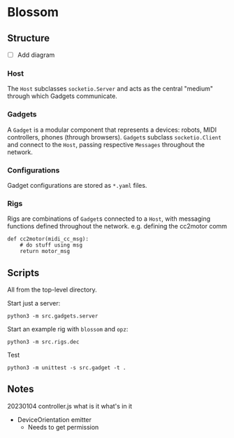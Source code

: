 # Blossom

## Structure
- [ ] Add diagram
### Host
The `Host` subclasses `socketio.Server` and acts as the central "medium" through which Gadgets communicate.
### Gadgets
A `Gadget` is a modular component that represents a devices: robots, MIDI controllers, phones (through browsers).
`Gadget`s subclass `socketio.Client` and connect to the `Host`, passing respective `Messages` throughout the network.

### Configurations
Gadget configurations are stored as `*.yaml` files.

### Rigs
Rigs are combinations of `Gadget`s connected to a `Host`, with messaging functions defined throughout the network.
e.g. defining the cc2motor comm
```
def cc2motor(midi_cc_msg):
	# do stuff using msg
	return motor_msg
```

## Scripts
All from the top-level directory.

Start just a server:
```
python3 -m src.gadgets.server
```

Start an example rig with `blossom` and `opz`:
```
python3 -m src.rigs.dec
```

Test
```
python3 -m unittest -s src.gadget -t .
```

## Notes
20230104
controller.js
what is it
what's in it
- DeviceOrientation emitter
  - Needs to get permission